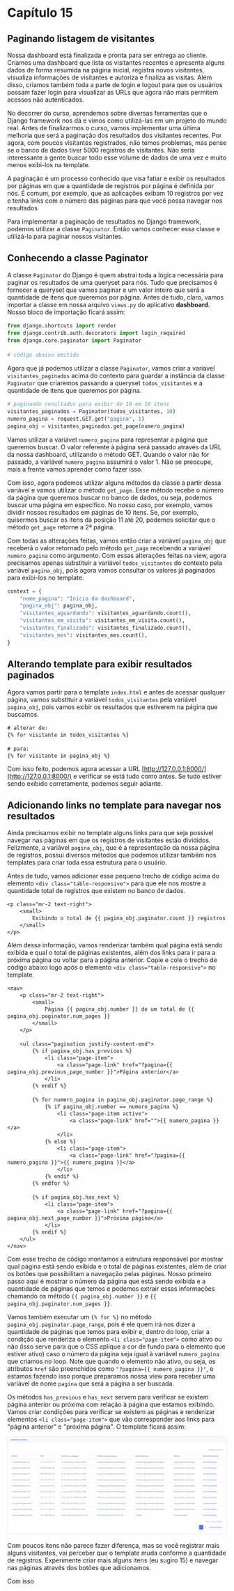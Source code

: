 # Capítulo 15

## Paginando listagem de visitantes

Nossa dashboard está finalizada e pronta para ser entrega ao cliente. Criamos uma dashboard que lista os visitantes recentes e apresenta alguns dados de forma resumida na página inicial, registra novos visitantes, visualiza informações de visitantes e autoriza e finaliza as visitas. Além disso, criamos também toda a parte de login e logout para que os usuários possam fazer login para visualizar as URLs que agora não mais permitem acessos não autenticados.

No decorrer do curso, aprendemos sobre diversas ferramentas que o Django framework nos dá e vimos como utilizá-las em um projeto do mundo real. Antes de finalizarmos o curso, vamos implementar uma última melhoria que será a paginação dos resultados dos visitantes recentes. Por agora, com poucos visitantes registrados, não temos problemas, mas pense se o banco de dados tiver 5000 registros de visitantes. Não seria interessante a gente buscar todo esse volume de dados de uma vez e muito menos exibi-los na template.

A paginação é um processo conhecido que visa fatiar e exibir os resultados por páginas em que a quantidade de registros por página é definida por nós. É comum, por exemplo, que as aplicações exibam 10 registros por vez e tenha links com o número das páginas para que você possa navegar nos resultados

Para implementar a paginação de resultados no Django framework, podemos utilizar a classe `Paginator`. Então vamos conhecer essa classe e utilizá-la para paginar nossos visitantes.

## Conhecendo a classe Paginator

A classe `Paginator` do Django é quem abstrai toda a lógica necessária para paginar os resultados de uma queryset para nós. Tudo que precisamos é fornecer a queryset que vamos paginar e um valor inteiro que será a quantidade de itens que queremos por página. Antes de tudo, claro, vamos importar a classe em nossa arquivo `views.py` do aplicativo **dashboard**. Nosso bloco de importação ficará assim:

```python
from django.shortcuts import render
from django.contrib.auth.decorators import login_required
from django.core.paginator import Paginator

# código abaixo omitido
```

Agora que já podemos utilizar a classe `Paginator`, vamos criar a variável `visitantes_paginados` acima do contexto para guardar a instância da classe `Paginator` que criaremos passando a queryset `todos_visitantes` e a quantidade de itens que queremos por página. 

```python
# paginando resultados para exibir de 10 em 10 itens
visitantes_paginados = Paginator(todos_visitantes, 10)
numero_pagina = request.GET.get("pagina", 1)
pagina_obj = visitantes_paginados.get_page(numero_pagina)
```

Vamos utilizar a variável `numero_pagina` para representar a página que queremos buscar. O valor referente à página será passado através da URL da nossa dashboard, utilizando o método GET. Quando o valor não for passado, a variável `numero_pagina` assumirá o valor 1. Não se preocupe, mais a frente vamos aprender como fazer isso.

Com isso, agora podemos utilizar alguns métodos da classe a partir dessa variável e vamos utilizar o método `get_page`. Esse método recebe o número da página que queremos buscar no banco de dados, ou seja, podemos buscar uma página em específico. No nosso caso, por exemplo, vamos dividir nossos resultados em páginas de 10 itens. Se, por exemplo, quisermos buscar os itens da posição 11 até 20, podemos solicitar que o método `get_page` retorne a 2ª página.

Com todas as alterações feitas, vamos então criar a variável `pagina_obj` que receberá o valor retornado pelo método `get_page` recebendo a variável `numero_pagina` como argumento. Com essas alterações feitas na view, agora precisamos apenas substituir a variável `todos_visitantes` do contexto pela variável `pagina_obj`, pois agora vamos consultar os valores já paginados para exibi-los no template.

```python
context = {
    "nome_pagina": "Início da dashboard",
    "pagina_obj": pagina_obj,
    "visitantes_aguardando": visitantes_aguardando.count(),
    "visitantes_em_visita": visitantes_em_visita.count(),
    "visitantes_finalizado": visitantes_finalizado.count(),
    "visitantes_mes": visitantes_mes.count(),
}
```

## Alterando template para exibir resultados paginados

Agora vamos partir para o template `index.html` e antes de acessar qualquer página, vamos substituir a variável `todos_visitantes` pela variável `pagina_obj`, pois vamos exibir os resultados que estiverem na página que buscamos.

```markup
# alterar de:
{% for visitante in todos_visitantes %}

# para:
{% for visitante in pagina_obj %}
```

Com isso feito, podemos agora acessar a URL [http://127.0.0.1:8000/](http://127.0.0.1:8000/) e verificar se está tudo como antes. Se tudo estiver sendo exibido corretamente, podemos seguir adiante.

## Adicionando links no template para navegar nos resultados

Ainda precisamos exibir no template alguns links para que seja possível navegar nas páginas em que os registros de visitantes estão divididos. Felizmente, a variável `pagina_obj`, que é a representação da nossa página de registros, possui diversos métodos que podemos utilizar também nos templates para criar toda essa estrutura para o usuário.

Antes de tudo, vamos adicionar esse pequeno trecho de código acima do elemento `<div class="table-responsive">` para que ele nos mostre a quantidade total de registros que existem no banco de dados.

```markup
<p class="mr-2 text-right">
    <small>
        Exibindo o total de {{ pagina_obj.paginator.count }} registros
    </small>
</p>
```

Além dessa informação, vamos renderizar também qual página está sendo exibida e qual o total de páginas existentes, além dos links para ir para a próxima página ou voltar para a página anterior. Copie e cole o trecho de código abaixo logo após o elemento `<div class="table-responsive">` no template.

```markup
<nav>
    <p class="mr-2 text-right">
        <small>
            Página {{ pagina_obj.number }} de um total de {{ pagina_obj.paginator.num_pages }}
        </small>
    </p>

    <ul class="pagination justify-content-end">
        {% if pagina_obj.has_previous %}
            <li class="page-item">
                <a class="page-link" href="?pagina={{ pagina_obj.previous_page_number }}">Página anterior</a>
            </li>
        {% endif %}

        {% for numero_pagina in pagina_obj.paginator.page_range %}
            {% if pagina_obj.number == numero_pagina %}
                <li class="page-item active">
                    <a class="page-link" href="">{{ numero_pagina }}</a>
                </li>
            {% else %}
                <li class="page-item">
                    <a class="page-link" href="?pagina={{ numero_pagina }}">{{ numero_pagina }}</a>
                </li>
            {% endif %}
        {% endfor %}

        {% if pagina_obj.has_next %}
            <li class="page-item">
                <a class="page-link" href="?pagina={{ pagina_obj.next_page_number }}">Próxima página</a>
            </li>
        {% endif %}
    </ul>
</nav>
```

Com esse trecho de código montamos a estrutura responsável por mostrar qual página está sendo exibida e o total de páginas existentes, além de criar os botões que possibilitam a navegação pelas páginas. Nosso primeiro passo aqui é mostrar o número da página que está sendo exibida e a quantidade de páginas que temos e podemos extrair essas informações chamando os método `{{ pagina_obj.number }}` e `{{ pagina_obj.paginator.num_pages }}`.

Vamos também executar um `{% for %}` no método `pagina_obj.paginator.page_range`, pois é ele quem irá nos dizer a quantidade de páginas que temos para exibir e, dentro do loop, criar a condição que renderiza o elemento `<li class="page-item">` como ativo ou não \(isso serve para que o CSS aplique a cor de fundo para o elemento que estiver ativo\) caso o número da página seja igual à variável `numero_pagina` que criamos no loop. Note que quando o elemento não ativo, ou seja, os atributos `href` são preenchidos como `"?pagina={{ numero_pagina }}"`, e estamos fazendo isso porque preparamos nossa view para receber uma variável de nome `pagina` que será a página a ser buscada.

Os métodos `has_previous` e `has_next` servem para verificar se existem página anterior ou próxima com relação à página que estamos exibindo. Vamos criar condições para verificar se existem as páginas e renderizar elementos `<li class="page-item">` que vão corresponder aos links para "página anterior" e "próxima página". O template ficará assim:

![](../.gitbook/assets/screenshot_2020-04-13_19-51-06.png)

Com poucos itens não parece fazer diferença, mas se você registrar mais alguns visitantes, vai perceber que o template muda conforme a quantidade de registros. Experimente criar mais alguns itens \(eu sugiro 15\) e navegar nas páginas através dos botões que adicionamos.

Com isso 


